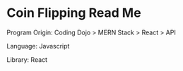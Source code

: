 # Coin Flipping Read Me

Program Origin: Coding Dojo > MERN Stack > React > API

Language: Javascript

Library: React